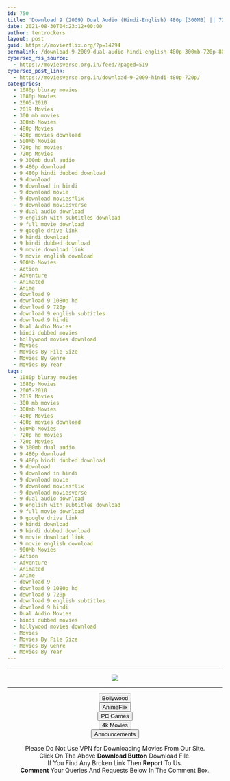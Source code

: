 ```yaml
---
id: 750
title: 'Download 9 (2009) Dual Audio (Hindi-English) 480p [300MB] || 720p [800MB'
date: 2021-08-30T04:23:12+00:00
author: tentrockers
layout: post
guid: https://moviezflix.org/?p=14294
permalink: /download-9-2009-dual-audio-hindi-english-480p-300mb-720p-800mb/
cyberseo_rss_source:
  - https://moviesverse.org.in/feed/?paged=519
cyberseo_post_link:
  - https://moviesverse.org.in/download-9-2009-hindi-480p-720p/
categories:
  - 1080p bluray movies
  - 1080p Movies
  - 2005-2010
  - 2019 Movies
  - 300 mb movies
  - 300mb Movies
  - 480p Movies
  - 480p movies download
  - 500Mb Movies
  - 720p hd movies
  - 720p Movies
  - 9 300mb dual audio
  - 9 480p download
  - 9 480p hindi dubbed download
  - 9 download
  - 9 download in hindi
  - 9 download movie
  - 9 download moviesflix
  - 9 download moviesverse
  - 9 dual audio download
  - 9 english with subtitles download
  - 9 full movie download
  - 9 google drive link
  - 9 hindi download
  - 9 hindi dubbed download
  - 9 movie download link
  - 9 movie english download
  - 900Mb Movies
  - Action
  - Adventure
  - Animated
  - Anime
  - download 9
  - download 9 1080p hd
  - download 9 720p
  - download 9 english subtitles
  - download 9 hindi
  - Dual Audio Movies
  - hindi dubbed movies
  - hollywood movies download
  - Movies
  - Movies By File Size
  - Movies By Genre
  - Movies By Year
tags:
  - 1080p bluray movies
  - 1080p Movies
  - 2005-2010
  - 2019 Movies
  - 300 mb movies
  - 300mb Movies
  - 480p Movies
  - 480p movies download
  - 500Mb Movies
  - 720p hd movies
  - 720p Movies
  - 9 300mb dual audio
  - 9 480p download
  - 9 480p hindi dubbed download
  - 9 download
  - 9 download in hindi
  - 9 download movie
  - 9 download moviesflix
  - 9 download moviesverse
  - 9 dual audio download
  - 9 english with subtitles download
  - 9 full movie download
  - 9 google drive link
  - 9 hindi download
  - 9 hindi dubbed download
  - 9 movie download link
  - 9 movie english download
  - 900Mb Movies
  - Action
  - Adventure
  - Animated
  - Anime
  - download 9
  - download 9 1080p hd
  - download 9 720p
  - download 9 english subtitles
  - download 9 hindi
  - Dual Audio Movies
  - hindi dubbed movies
  - hollywood movies download
  - Movies
  - Movies By File Size
  - Movies By Genre
  - Movies By Year
---
```

<center>
  </p> 
  
  <hr />
  
  <p>
    <a href="http://gdrivepro.xyz/join.php" data-wpel-link="external" target="_blank" rel="nofollow external noopener noreferrer"><img src="https://i.imgur.com/FhMdWdW.png" /></a>
  </p>
  
  <hr />
  
  <p>
    <a href="https://dogemovies.xyz" target="_blank" data-wpel-link="external" rel="nofollow external noopener noreferrer"><button class="button button5">Bollywood</button></a><br /> <a href="https://animeflix.in" target="_blank" data-wpel-link="external" rel="nofollow external noopener noreferrer"><button class="button button5">AnimeFlix</button></a><br /> <a href="https://gamesflix.net/" target="_blank" data-wpel-link="external" rel="nofollow external noopener noreferrer"><button class="button button5">PC Games</button></a><br /> <a href="https://uhdmovies.in" target="_blank" data-wpel-link="external" rel="nofollow external noopener noreferrer"><button class="button button5">4k Movies</button></a><br /> <a href="https://moviesverse.org.in/announcements/" target="_blank" data-wpel-link="internal" rel="noopener"><button class="button button5">Announcements</button></a>
  </p>
  
  <div class="alert alert-danger">
    Please Do Not Use VPN for Downloading Movies From Our Site.
  </div>
  
  <div class="alert alert-success">
    Click On The Above <strong>Download Button</strong> Download File.
  </div>
  
  <div class="alert alert-warning">
    If You Find Any Broken Link Then <strong>Report</strong> To Us.
  </div>
  
  <div class="alert alert-info">
    <strong>Comment</strong> Your Queries And Requests Below In The Comment Box.
  </div>
  
  <p>
    </center>
  </p>